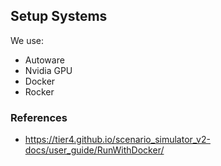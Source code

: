 ## Setup Systems

We use:
- Autoware
- Nvidia GPU
- Docker
- Rocker



### References

- https://tier4.github.io/scenario_simulator_v2-docs/user_guide/RunWithDocker/